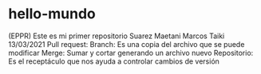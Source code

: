 # hello-mundo
(EPPR) Este es mi primer repositorio
Suarez Maetani Marcos Taiki
13/03/2021
Pull request: 
Branch: Es una copia del archivo que se puede modificar
Merge: Sumar y cortar generando un archivo nuevo
Repositorio: Es el receptáculo que nos ayuda a controlar cambios de versión
